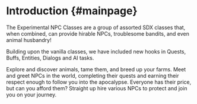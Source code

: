 Introduction {#mainpage}
====================

The Experimental NPC Classes are a group of assorted SDX classes that, when combined, can provide hirable NPCs, troublesome bandits, and even animal husbandry!

Building upon the vanilla classes, we have included new hooks in Quests, Buffs, Entities, Dialogs and AI tasks. 

Explore and discover animals, tame them, and breed up your farms. Meet and greet NPCs in the world, completing their quests and earning their respect enough to follow you into the apocalypse. Everyone has their price, but can you afford them? Straight up hire various NPCs to protect and join you on your journey.